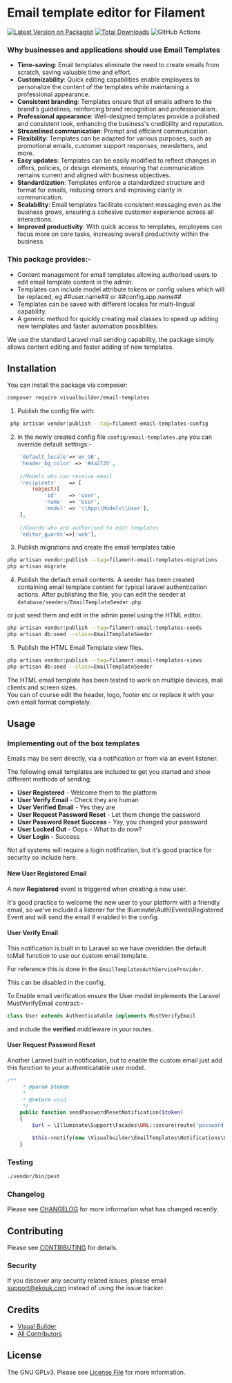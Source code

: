 # Email template editor for Filament

[![Latest Version on Packagist](https://img.shields.io/packagist/v/visualbuilder/email-templates.svg?style=flat-square)](https://packagist.org/packages/visualbuilder/email-templates)
[![Total Downloads](https://img.shields.io/packagist/dt/visualbuilder/email-templates.svg?style=flat-square)](https://packagist.org/packages/visualbuilder/email-templates)
![GitHub Actions](https://github.com/visualbuilder/email-templates/actions/workflows/main.yml/badge.svg)

### Why businesses and applications should use Email Templates
- **Time-saving**: Email templates eliminate the need to create emails from scratch, saving valuable time and effort.
- **Customizability**: Quick editing capabilities enable employees to personalize the content of the templates while maintaining a professional appearance.
- **Consistent branding**: Templates ensure that all emails adhere to the brand's guidelines, reinforcing brand recognition and professionalism.
- **Professional appearance**: Well-designed templates provide a polished and consistent look, enhancing the business's credibility and reputation.
- **Streamlined communication**: Prompt and efficient communication.
- **Flexibility**: Templates can be adapted for various purposes, such as promotional emails, customer support responses, newsletters, and more.
- **Easy updates**: Templates can be easily modified to reflect changes in offers, policies, or design elements, ensuring that communication remains current and aligned with business objectives.
- **Standardization**: Templates enforce a standardized structure and format for emails, reducing errors and improving clarity in communication.
- **Scalability**: Email templates facilitate consistent messaging even as the business grows, ensuring a cohesive customer experience across all interactions.
- **Improved productivity**: With quick access to templates, employees can focus more on core tasks, increasing overall productivity within the business.

### This package provides:-
- Content management for email templates allowing authorised users to edit email template content in the admin.
- Templates can include model attribute tokens or config values which will be replaced, eg ##user.name## or ##config.app.name##
- Templates can be saved with different locales for multi-lingual capability.
- A generic method for quickly creating mail classes to speed up adding new templates and faster automation possiblities.

We use the standard Laravel mail sending capability, the package simply allows content editing and faster adding of new templates.

## Installation

You can install the package via composer:

```bash
composer require visualbuilder/email-templates
```

1. Publish the config file with:
```bash
 php artisan vendor:publish --tag=filament-email-templates-config
```

2. In the newly created config file ``config/email-templates.php`` you can override default settings:-
```php
    'default_locale'=>'en_GB',
    'header_bg_color' => '#4a2725',
    
    //Models who can receive email
    'recipients'    => [
        (object)[
            'id'    => 'user',
            'name'  => 'User',
            'model' => '\\App\\Models\\User'],
    ],
    
    //Guards who are authorised to edit templates
    'editor_guards'=>['web'],
```

3.  Publish migrations and create the email templates table
```bash
php artisan vendor:publish --tag=filament-email-templates-migrations
php artisan migrate
```

4. Publish the default email contents.
A seeder has been created containing email template content for typical laravel authentication actions.
After publishing the file, you can edit the seeder at ``database/seeders/EmailTemplateSeeder.php`` 

or just seed them and edit in the admin panel using the HTML editor.

```bash
php artisan vendor:publish --tag=filament-email-templates-seeds
php artisan db:seed --class=EmailTemplateSeeder
```

5. Publish the HTML Email Template view files.
```bash
php artisan vendor:publish --tag=filament-email-templates-views
php artisan db:seed --class=EmailTemplateSeeder
```
The HTML email template has been tested to work on multiple devices, mail clients and screen sizes.  
You can of course edit the header, logo, footer etc or replace it with your own email format completely.


## Usage

### Implementing out of the box templates

Emails may be sent directly, via a notification or from via an event listener.  

The following email templates are included to get you started and show different methods of sending.

 - **User Registered**  - Welcome them to the platform
 - **User Verify Email** - Check they are human
 - **User Verified Email** - Yes they are
 - **User Request Password Reset** - Let them change the password
 - **User Password Reset Success** - Yay, you changed your password
 - **User Locked Out** - Oops - What to do now?
 - **User Login** - Success

Not all systems will require a login notification,  but it's good practice for security so include here.

#### New User Registered Email
A new **Registered** event is triggered when creating a new user.

It's good practice to welcome the new user to your platform with a friendly email, so we've included a listener for the Illuminate\Auth\Events\Registered Event
and will send the email if enabled in the config.

#### User Verify Email
This notification is built in to Laravel so we have overidden the default toMail function to use our custom email template.

For reference this is done in the `EmailTemplatesAuthServiceProvider`.

This can be disabled in the config.

To Enable email verification ensure the User model implements the Laravel MustVerifyEmail contract:-

```php
class User extends Authenticatable implements MustVerifyEmail
```

and include the **verified** middleware in your routes. 


#### User Request Password Reset
Another Laravel built in notification, but to enable the custom email just add this function to your authenticatable user model.

```php
/**
     * @param $token
     *
     * @return void
     */
    public function sendPasswordResetNotification($token)
    {
        $url = \Illuminate\Support\Facades\URL::secure(route('password.reset', ['token' => $token, 'email' =>$this->email]));

        $this->notify(new \Visualbuilder\EmailTemplates\Notifications\UserResetPasswordRequestNotification($url));
    }
```









### Testing

```bash
./vendor/bin/pest      
```

### Changelog

Please see [CHANGELOG](CHANGELOG.md) for more information what has changed recently.

## Contributing

Please see [CONTRIBUTING](CONTRIBUTING.md) for details.

### Security

If you discover any security related issues, please email support@ekouk.com instead of using the issue tracker.

## Credits

-   [Visual Builder](https://github.com/visualbuilder)
-   [All Contributors](../../contributors)

## License

The GNU GPLv3. Please see [License File](LICENSE.md) for more information.

